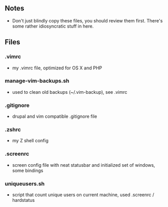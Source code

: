 ## Notes
- Don't just blindly copy these files, you should review them first. There's some rather idiosyncratic stuff in here.

## Files

### .vimrc
- my .vimrc file, optimized for OS X and PHP

### manage-vim-backups.sh
- used to clean old backups (~/.vim-backup), see .vimrc

### .gitignore
- drupal and vim compatible .gitignore file

### .zshrc
- my Z shell config

### .screenrc
- screen config file with neat statusbar and initialized set of windows, some bindings

### uniqueusers.sh
- script that count unique users on current machine, used .screenrc / hardstatus
